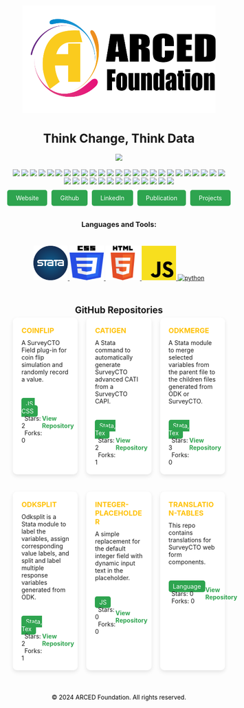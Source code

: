 <div align="center">
    <a href="https://github.com/mdyeates/my-portfolio">
      <img src="images/logo.png" alt="Logo" width="450" height="250">
    </a>
    <h1 align="center">Think Change, Think Data</h1>
   
  </div>
<div align="center">
<a href="https://github.com/ARCED-Foundation"><img src="https://img.shields.io/badge/GitHub-100000?style=for-the-badge&logo=github&logoColor=white"></a>
  
</div>

<br />

<div align="center">
<img src="https://img.shields.io/badge/VSCode-0078D4?style=for-the-badge&logo=visual%20studio%20code&logoColor=white">
<img src="https://img.shields.io/badge/Git-F05032?style=for-the-badge&logo=git&logoColor=white">
<img src="https://img.shields.io/badge/Python-3776AB?style=for-the-badge&logo=python&logoColor=white">
<img src="https://img.shields.io/badge/scikit_learn-F7931E?style=for-the-badge&logo=scikit-learn&logoColor=white">
<img src="https://img.shields.io/badge/HTML5-E34F26?style=for-the-badge&logo=html5&logoColor=white">
<img src="https://img.shields.io/badge/GNU%20Bash-4EAA25?style=for-the-badge&logo=GNU%20Bash&logoColor=white">
<img src="https://img.shields.io/badge/TensorFlow-FF6F00?style=for-the-badge&logo=TensorFlow&logoColor=white">
<img src="https://img.shields.io/badge/PyTorch-EE4C2C?style=for-the-badge&logo=PyTorch&logoColor=white">
<img src="https://img.shields.io/badge/CSS3-1572B6?style=for-the-badge&logo=css3&logoColor=white">
<img src="https://img.shields.io/badge/JavaScript-323330?style=for-the-badge&logo=javascript&logoColor=F7DF1E">
<img src="https://img.shields.io/badge/Java-ED8B00?style=for-the-badge&logo=java&logoColor=white">
<img src="https://img.shields.io/badge/Pandas-2C2D72?style=for-the-badge&logo=pandas&logoColor=white">
<img src="https://img.shields.io/badge/Numpy-777BB4?style=for-the-badge&logo=numpy&logoColor=white">
<img src="https://img.shields.io/badge/json-5E5C5C?style=for-the-badge&logo=json&logoColor=white">
<img src="https://img.shields.io/badge/SQLite-07405E?style=for-the-badge&logo=sqlite&logoColor=white">
<img src="https://img.shields.io/badge/Flutter-02569B?style=for-the-badge&logo=flutter&logoColor=white">
<img src="https://img.shields.io/badge/Node.js-43853D?style=for-the-badge&logo=node-dot-js&logoColor=white">
<img src="https://img.shields.io/badge/Julia-9558B2?style=for-the-badge&logo=julia&logoColor=white">
<img src="https://img.shields.io/badge/RASPBERRY%20PI-C51A4A.svg?&style=for-the-badge&logo=raspberry%20pi&logoColor=white">
<img src="https://img.shields.io/badge/Jupyter-F37626.svg?&style=for-the-badge&logo=Jupyter&logoColor=white">
<img src="https://img.shields.io/badge/Markdown-000000?style=for-the-badge&logo=markdown&logoColor=white">
<img src="https://img.shields.io/badge/Shell_Script-121011?style=for-the-badge&logo=gnu-bash&logoColor=white">
<img src="https://img.shields.io/badge/jQuery-0769AD?style=for-the-badge&logo=jquery&logoColor=white">
<img src="https://img.shields.io/badge/Spotify-1ED760?&style=for-the-badge&logo=spotify&logoColor=white">
<img src="https://img.shields.io/badge/Arduino-00979D?style=for-the-badge&logo=Arduino&logoColor=white">
<img src="https://img.shields.io/badge/Django-092E20?style=for-the-badge&logo=django&logoColor=green">
<img src="https://img.shields.io/badge/Gitpod-000000?style=for-the-badge&logo=gitpod&logoColor=#FFAE33">
<img src="https://img.shields.io/badge/Flask-000000?style=for-the-badge&logo=flask&logoColor=white">
<img src="https://img.shields.io/badge/Selenium-43B02A?style=for-the-badge&logo=Selenium&logoColor=white">
<img src="https://img.shields.io/badge/Heroku-430098?style=for-the-badge&logo=heroku&logoColor=white">
<img src="https://img.shields.io/badge/Google_chrome-4285F4?style=for-the-badge&logo=Google-chrome&logoColor=white">
<img src="https://img.shields.io/badge/iOS-000000?style=for-the-badge&logo=ios&logoColor=white">
<img src="https://img.shields.io/badge/Safari-FF1B2D?style=for-the-badge&logo=Safari&logoColor=white">
<img src="https://img.shields.io/badge/Linux-FCC624?style=for-the-badge&logo=linux&logoColor=black">
<img src="https://img.shields.io/badge/Ubuntu-E95420?style=for-the-badge&logo=ubuntu&logoColor=white">
<img src="https://img.shields.io/badge/Debian-A81D33?style=for-the-badge&logo=debian&logoColor=white">
<img src="https://img.shields.io/badge/Visual_Studio_Code-0078D4?style=for-the-badge&logo=visual%20studio%20code&logoColor=white">
<img src="https://img.shields.io/badge/pycharm-143?style=for-the-badge&logo=pycharm&logoColor=black&color=black&labelColor=green">

</div>
   <div style="display: flex; padding: 2%; justify-content: center">
      <a
        href="https://arced.foundation/"
        style="
          background-color: #2ea44f;
          color: white;
          padding: 10px 20px;
          text-decoration: none;
          border-radius: 5px;
          margin-right: 10px;
        "
        >Website</a
      >
      <a
        href="https://github.com/ARCED-Foundation"
        style="
          background-color: #2ea44f;
          color: white;
          padding: 10px 20px;
          text-decoration: none;
          border-radius: 5px;
          margin-right: 10px;
        "
        >Github</a
      >
      <a
        href="https://www.linkedin.com/company/aarced/?originalSubdomain=bd"
        style="
          background-color: #2ea44f;
          color: white;
          padding: 10px 20px;
          text-decoration: none;
          border-radius: 5px;
          margin-right: 10px;
        "
        >LinkedIn</a
      >
      <a
        href="https://arced.foundation/publication.php"
        style="
          background-color: #2ea44f;
          color: white;
          padding: 10px 20px;
          text-decoration: none;
          border-radius: 5px;
          margin-right: 10px;
        "
        >Publication</a
      >
      <a
        href="https://arced.foundation/project.php"
        style="
          background-color: #2ea44f;
          color: white;
          padding: 10px 20px;
          text-decoration: none;
          border-radius: 5px;
        "
        >Projects</a
      >
    </div>
    <div style="margin-top: 3%">
      <h3 align="center">Languages and Tools:</h3>
      <div
        style="
          display: flex;
   padding: 2%;
          justify-content: center;
        "
      >
        <p align="left">
          <!-- Dummy options added -->
          <a href="https://www.stata.com/" target="_blank" rel="noreferrer">
            <img src="./images/stata.png" alt="stata" width="80" height="80" />
          </a>
          <a
            href="https://www.w3schools.com/css/"
            target="_blank"
            rel="noreferrer"
          >
            <img src="./images/css.png" alt="css3" width="80" height="80" />
          </a>
          <a href="https://www.w3.org/html/" target="_blank" rel="noreferrer">
            <img src="./images/html.png" alt="html5" width="80" height="80" />
          </a>
          <a
            href="https://developer.mozilla.org/en-US/docs/Web/JavaScript"
            target="_blank"
            rel="noreferrer"
          >
            <img
              src="./images/js.png"
              alt="javascript"
              width="80"
              height="80"
            />
          </a>
          <a href="https://www.python.org" target="_blank" rel="noreferrer">
            <img
              src="./images/python.jpeg"
              alt="python"
              width="80"
              height="80"
            />
          </a>
        </p>
      </div>
    </div>
     <div style="margin-top: 3%;">
    <h2 style="text-align: center; margin-bottom: 1%;">GitHub Repositories</h2>
    <div style="display: flex; flex-wrap: wrap; justify-content: center; gap: 20px;">
        <!-- Coinflip Repository Card -->
        <div style="width: calc(50% - 20%); background-color: #ffffff; color: #1a1a1a; border-radius: 10px; box-shadow: 0px 4px 10px rgba(0, 0, 0, 0.1); margin-bottom: 20px; transition: transform 0.3s ease, background-color 0.3s ease; cursor: pointer;" onmouseover="this.style.transform='translateY(-5px)'; this.style.boxShadow='0px 8px 20px rgba(0, 0, 0, 0.2)'; this.style.backgroundColor='navy'; this.style.color='white';" onmouseout="this.style.transform='translateY(0)'; this.style.boxShadow='0px 4px 10px rgba(0, 0, 0, 0.1)'; this.style.backgroundColor='#ffffff'; this.style.color='#1a1a1a';">
            <div style="padding: 20px;">
                <h3 style="margin: 0; text-transform: uppercase; color: #ffc107;">Coinflip</h3>
                <p style="margin: 10px 0 0;">A SurveyCTO Field plug-in for coin flip simulation and randomly record a value.</p>
            </div>
            <div style="padding: 20px;">
                <div style="display: flex; justify-content: space-between; align-items: center;">
                    <div>
                        <span style="background-color: #2ea44f; color: white; padding: 5px 10px; border-radius: 5px;">JS, CSS</span>
                        <span style="margin-left: 7px;">Stars: 2</span>
                        <span style="margin-left: 7px;">Forks: 0</span>
                    </div>
                    <a href="https://github.com/ARCED-Foundation/coinflip" style="text-decoration: none; color: #2ea44f; font-weight: bold;">View Repository</a>
                </div>
            </div>
        </div>
        <!-- Catigen Repository Card -->
        <div style="width: calc(50% - 20%); background-color: #ffffff; color: #1a1a1a; border-radius: 10px; box-shadow: 0px 4px 10px rgba(0, 0, 0, 0.1); margin-bottom: 20px; transition: transform 0.3s ease, background-color 0.3s ease; cursor: pointer;" onmouseover="this.style.transform='translateY(-5px)'; this.style.boxShadow='0px 8px 20px rgba(0, 0, 0, 0.2)'; this.style.backgroundColor='navy'; this.style.color='white';" onmouseout="this.style.transform='translateY(0)'; this.style.boxShadow='0px 4px 10px rgba(0, 0, 0, 0.1)'; this.style.backgroundColor='#ffffff'; this.style.color='#1a1a1a';">
            <div style="padding: 20px;">
                <h3 style="margin: 0; text-transform: uppercase; color: #ffc107;">Catigen</h3>
                <p style="margin: 10px 0 0;">A Stata command to automatically generate SurveyCTO advanced CATI from a SurveyCTO CAPI.</p>
            </div>
            <div style="padding: 20px;">
                <div style="display: flex; justify-content: space-between; align-items: center;">
                    <div>
                        <span style="background-color: #2ea44f; color: white; padding: 5px 10px; border-radius: 5px;">Stata, Tex</span>
                        <span style="margin-left: 7px;">Stars: 2</span>
                        <span style="margin-left: 7px;">Forks: 1</span>
                    </div>
                    <a href="https://github.com/ARCED-Foundation/catigen" style="text-decoration: none; color: #2ea44f; font-weight: bold;">View Repository</a>
                </div>
            </div>
        </div>
        <!-- Odkmerge Repository Card -->
        <div style="width: calc(50% - 20%); background-color: #ffffff; color: #1a1a1a; border-radius: 10px; box-shadow: 0px 4px 10px rgba(0, 0, 0, 0.1); margin-bottom: 20px; transition: transform 0.3s ease, background-color 0.3s ease; cursor: pointer;" onmouseover="this.style.transform='translateY(-5px)'; this.style.boxShadow='0px 8px 20px rgba(0, 0, 0, 0.2)'; this.style.backgroundColor='navy'; this.style.color='white';" onmouseout="this.style.transform='translateY(0)'; this.style.boxShadow='0px 4px 10px rgba(0, 0, 0, 0.1)'; this.style.backgroundColor='#ffffff'; this.style.color='#1a1a1a';">
            <div style="padding: 20px;">
                <h3 style="margin: 0; text-transform: uppercase; color: #ffc107;">Odkmerge</h3>
                <p style="margin: 10px 0 0;">A Stata module to merge selected variables from the parent file to the children files generated from ODK or SurveyCTO.</p>
            </div>
            <div style="padding: 20px;">
                <div style="display: flex; justify-content: space-between; align-items: center;">
                    <div>
                        <span style="background-color: #2ea44f; color: white; padding: 5px 10px; border-radius: 5px;">Stata, Tex</span>
                        <span style="margin-left: 7px;">Stars: 3</span>
                        <span style="margin-left: 7px;">Forks: 0</span>
                    </div>
                    <a href="https://github.com/ARCED-Foundation/odkmerge" style="text-decoration: none; color: #2ea44f; font-weight: bold;">View Repository</a>
                </div>
            </div>
        </div>
        <!-- Odksplit Repository Card -->
        <div style="width: calc(50% - 20%); background-color: #ffffff; color: #1a1a1a; border-radius: 10px; box-shadow: 0px 4px 10px rgba(0, 0, 0, 0.1); margin-bottom: 20px; transition: transform 0.3s ease, background-color 0.3s ease; cursor: pointer;" onmouseover="this.style.transform='translateY(-5px)'; this.style.boxShadow='0px 8px 20px rgba(0, 0, 0, 0.2)'; this.style.backgroundColor='navy'; this.style.color='white';" onmouseout="this.style.transform='translateY(0)'; this.style.boxShadow='0px 4px 10px rgba(0, 0, 0, 0.1)'; this.style.backgroundColor='#ffffff'; this.style.color='#1a1a1a';">
            <div style="padding: 20px;">
                <h3 style="margin: 0; text-transform: uppercase; color: #ffc107;">Odksplit</h3>
                <p style="margin: 10px 0 0;">Odksplit is a Stata module to label the variables, assign corresponding value labels, and split and label multiple response variables generated from ODK.</p>
            </div>
            <div style="padding: 20px;">
                <div style="display: flex; justify-content: space-between; align-items: center;">
                    <div>
                        <span style="background-color: #2ea44f; color: white; padding: 5px 10px; border-radius: 5px;">Stata, Tex</span>
                        <span style="margin-left: 7px;">Stars: 2</span>
                        <span style="margin-left: 7px;">Forks: 1</span>
                    </div>
                    <a href="https://github.com/ARCED-Foundation/odksplit" style="text-decoration: none; color: #2ea44f; font-weight: bold;">View Repository</a>
                </div>
            </div>
        </div>
        <!-- Integer-placeholder Repository Card -->
        <div style="width: calc(50% - 20%); background-color: #ffffff; color: #1a1a1a; border-radius: 10px; box-shadow: 0px 4px 10px rgba(0, 0, 0, 0.1); margin-bottom: 20px; transition: transform 0.3s ease, background-color 0.3s ease; cursor: pointer;" onmouseover="this.style.transform='translateY(-5px)'; this.style.boxShadow='0px 8px 20px rgba(0, 0, 0, 0.2)'; this.style.backgroundColor='navy'; this.style.color='white';" onmouseout="this.style.transform='translateY(0)'; this.style.boxShadow='0px 4px 10px rgba(0, 0, 0, 0.1)'; this.style.backgroundColor='#ffffff'; this.style.color='#1a1a1a';">
            <div style="padding: 20px;">
                <h3 style="margin: 0; color: #ffc107; text-transform: uppercase;">Integer-placeholder</h3>
                <p style="margin: 10px 0 0;">A simple replacement for the default integer field with dynamic input text in the placeholder.</p>
            </div>
            <div style="padding: 20px;">
                <div style="display: flex; justify-content: space-between; align-items: center;">
                    <div>
                        <span style="background-color: #2ea44f; color: white; padding: 5px 10px; border-radius: 5px;">JS</span>
                        <span style="margin-left: 7px;">Stars: 0</span>
                        <span style="margin-left: 7px;">Forks: 0</span>
                    </div>
                    <a href="https://github.com/ARCED-Foundation/integer-placeholder" style="text-decoration: none; color: #2ea44f; font-weight: bold;">View Repository</a>
                </div>
            </div>
        </div>
        <!-- Translation-tables Repository Card -->
        <div style="width: calc(50% - 20%); background-color: #ffffff; color: #1a1a1a; border-radius: 10px; box-shadow: 0px 4px 10px rgba(0, 0, 0, 0.1); margin-bottom: 20px; transition: transform 0.3s ease, background-color 0.3s ease; cursor: pointer;" onmouseover="this.style.transform='translateY(-5px)'; this.style.boxShadow='0px 8px 20px rgba(0, 0, 0, 0.2)'; this.style.backgroundColor='navy'; this.style.color='white';" onmouseout="this.style.transform='translateY(0)'; this.style.boxShadow='0px 4px 10px rgba(0, 0, 0, 0.1)'; this.style.backgroundColor='#ffffff'; this.style.color='#1a1a1a';">
            <div style="padding: 20px;">
                <h3 style="margin: 0; color: #ffc107; text-transform: uppercase;">Translation-tables</h3>
                <p style="margin: 10px 0 0;">This repo contains translations for SurveyCTO web form components.</p>
            </div>
            <div style="padding: 20px;">
                <div style="display: flex; justify-content: space-between; align-items: center;">
                    <div>
                        <span style="background-color: #2ea44f; color: white; padding: 5px 10px; border-radius: 5px;">Language</span>
                        <span style="margin-left: 7px;">Stars: 0</span>
                        <span style="margin-left: 7px;">Forks: 0</span>
                    </div>
                    <a href="https://github.com/ARCED-Foundation/translation-tables" style="text-decoration: none; color: #2ea44f; font-weight: bold;">View Repository</a>
                </div>
            </div>
        </div>
    </div>
</div>

  <footer
      style="
          color: rgb(0, 0, 0);
         padding: 20px;
        text-align: center;
      "
    >
      <p>&copy; 2024 ARCED Foundation. All rights reserved.</p>
       
</footer>
 

